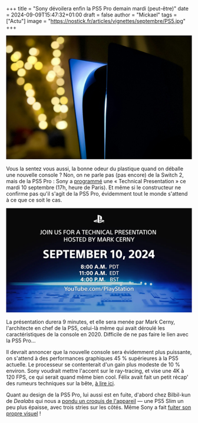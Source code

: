 +++
title = "Sony dévoilera enfin la PS5 Pro demain mardi (peut-être)"
date = 2024-09-09T15:47:32+01:00
draft = false
author = "Mickael"
tags = ["Actu"]
image = "https://nostick.fr/articles/vignettes/septembre/PS5.jpg"
+++

![PlayStation 5](PS5.jpg "© Triyansh Gill (Unsplash)")

Vous la sentez vous aussi, la bonne odeur du plastique quand on déballe une nouvelle console ? Non, on ne parle pas (pas encore) de la Switch 2, mais de la PS5 Pro : Sony a [programmé](https://blog.playstation.com/2024/09/09/tune-in-tomorrow-for-a-playstation-5-technical-presentation-hosted-by-mark-cerny/) une « Technical Presentation » ce mardi 10 septembre (17h, heure de Paris). Et même si le constructeur ne confirme pas qu'il s'agit de la PS5 Pro, évidemment tout le monde s'attend à ce que ce soit le cas.

![PS5 Pro](ps5-pro-sony.jpg "On y sera. Avec toi ?")

La présentation durera 9 minutes, et elle sera menée par Mark Cerny, l'architecte en chef de la PS5, celui-là même qui avait déroulé les caractéristiques de la console en 2020. Difficile de ne pas faire le lien avec la PS5 Pro…

Il devrait annoncer que la nouvelle console sera évidemment plus puissante, on s'attend à des performances graphiques 45 % supérieures à la PS5 actuelle. Le processeur se contenterait d'un gain plus modeste de 10 % environ. Sony voudrait mettre l'accent sur le ray-tracing, et vise une 4K à 120 FPS, ce qui serait quand même bien cool. Félix avait fait un petit récap' des rumeurs techniques sur la bête, [à lire ici](https://nostick.fr/articles/2024/avril/1704-meilleur-gpu-optimisation-ray-tracing-bientot-une-ps5-pour-les-pros/).

Quant au design de la PS5 Pro, lui aussi est en fuite, d'abord chez Bilbil-kun de *Dealabs* qui nous a [pondu un croquis de l'appareil](https://nostick.fr/articles/2024/aout/2908-ps5-pro-design-fuite/) — une PS5 Slim un peu plus épaisse, avec trois stries sur les côtés. Même Sony a fait [fuiter son propre visuel](https://nostick.fr/articles/2024/septembre/0609-sony-fuite-ps5-pro/) !